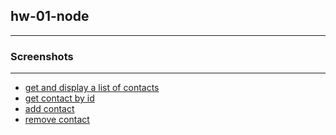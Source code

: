 ## hw-01-node

---

### Screenshots

---

- [get and display a list of contacts](https://monosnap.com/file/JtvwsdXG8IHYedq13W5gBYYd8SY2eh)
- [get contact by id](https://monosnap.com/file/4DShT40yUdwswwtNpu07n3UDAoEDLv)
- [add contact](https://monosnap.com/file/rFpqtTIiQvdBq9HN0yOhlD3aRVe8gW)
- [remove contact](https://monosnap.com/file/DXhJT2PovLaetSUux3F6UwG6QhzGpD)

